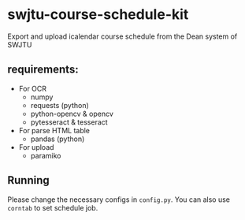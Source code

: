 # swjtu-course-schedule-kit

Export and upload icalendar course schedule from the Dean system of SWJTU

## requirements:

- For OCR
  - numpy
  - requests (python)
  - python-opencv & opencv
  - pytesseract & tesseract
- For parse HTML table
  - pandas (python)
- For upload
  - paramiko

## Running

Please change the necessary configs in `config.py`. You can also use `corntab` to set schedule job.



